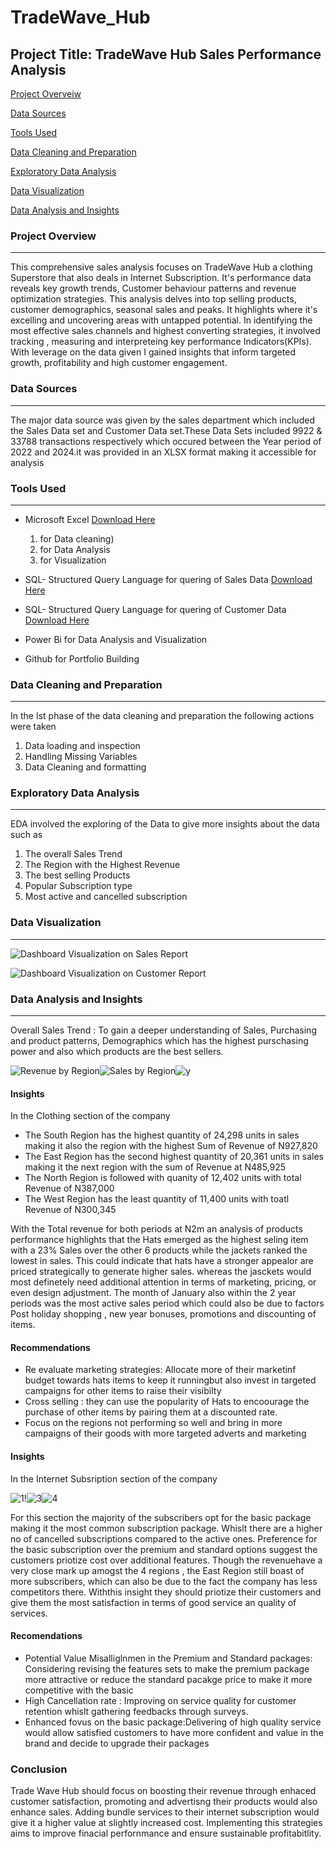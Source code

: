 # TradeWave_Hub

## Project Title: TradeWave Hub Sales Performance Analysis
[Project Overveiw ](#project-overview)

[Data Sources](#data-sources)

[Tools Used](#tools-used)

[Data Cleaning and Preparation](#data-cleaning-and-preparation)

[Exploratory Data Analysis](#exploratory-data-analysis)

[Data Visualization](#data-visualization)

[Data Analysis and Insights](#data-analysis-and-insights)



### Project Overview 
---
This comprehensive sales analysis focuses on TradeWave Hub a clothing Superstore that also deals in Internet Subscription. It's  performance data reveals key growth trends, Customer behaviour patterns and revenue optimization strategies. This analysis delves into top selling products, customer demographics, seasonal sales and  peaks. It highlights where it's excelling and uncovering areas with untapped potential. In identifying the most effective sales channels and highest converting strategies, it involved tracking , measuring and interpreteing key performance Indicators(KPIs). With leverage on the data given I gained insights that inform targeted growth, profitability and high customer engagement.



### Data Sources
---
The major data source was given by the sales department which included the Sales Data set and Customer Data set.These Data Sets included 9922 & 33788 transactions respectively which occured between the Year period of 2022 and 2024.it was provided in an XLSX format making it accessible for analysis



### Tools Used
---
- Microsoft Excel [Download Here](https://www.microsoft.com)
  1. for Data cleaning)
  2. for Data Analysis
  3. for Visualization
     
- SQL- Structured Query Language for quering of Sales Data [Download Here](https://1drv.ms/u/s!Akgv6qnGgC1Och9VmrPtuxLmlYk?e=)
- SQL- Structured Query Language for quering of Customer Data  [Download Here](https://1drv.ms/u/s!Akgv6qnGgC1Oc6xG4wuv922ELU8?e=t0wR36)
- Power Bi for Data Analysis and Visualization  
- Github for Portfolio Building


  
### Data Cleaning and Preparation
---
In the Ist phase of the data cleaning and preparation the following actions were taken 
1. Data loading and inspection
2. Handling Missing Variables
3. Data Cleaning and formatting



### Exploratory Data Analysis
---
EDA involved the exploring of the Data to give more insights about the data such as
1. The overall Sales Trend
2. The Region with the Highest Revenue
3. The best selling Products
4. Popular Subscription type
5. Most active and cancelled subscription



### Data Visualization
---

![Dashboard Visualization on Sales Report](https://github.com/user-attachments/assets/33facb4b-ab90-4151-86c2-e7de88fab10b)


![Dashboard Visualization on Customer Report](https://github.com/user-attachments/assets/14f61756-812a-4fd3-9098-d53d665e8a7b)


### Data Analysis and Insights 
---
Overall  Sales Trend : To gain a deeper understanding of Sales, Purchasing and product patterns, Demographics which has the highest purschasing power and also which products are the best sellers.

 ![Revenue by Region](https://github.com/user-attachments/assets/f579156a-9cd5-4f2c-ad36-883a70e3e758)![Sales by Region](https://github.com/user-attachments/assets/d1981d4e-48af-4288-8c4a-3e5635d37ca3)![y](https://github.com/user-attachments/assets/68b18ce4-c133-4960-91b5-ec50728e8ecb)

#### Insights
In the Clothing section of the company 

- The South Region has the highest quantity of 24,298 units in sales making it also the region with the highest Sum of Revenue of N927,820
- The East Region has the second highest quantity of 20,361 units in sales making it the next region with the sum of Revenue at N485,925
- The North Region is followed with quanity of 12,402 units with total Revenue of N387,000
- The West Region has the least quantity of 11,400 units with toatl Revenue of N300,345 

With the Total revenue for both periods at  N2m an analysis of products performance highlights that the Hats emerged as the highest seling item  with a 23% Sales over the other 6 products while the jackets ranked the lowest in sales. This could indicate that hats have a stronger appealor are priced strategically to generate higher sales. whereas the jasckets would most definetely need additional attention in terms of marketing, pricing, or even design adjustment. The month of January also within the 2 year periods was the most active sales period which could also be due to factors Post holiday shopping , new year bonuses, promotions and discounting of items.

#### Recommendations 
- Re evaluate marketing strategies: Allocate more of their marketinf budget towards hats items to keep it runningbut also invest in targeted campaigns for other items to raise their visibilty
- Cross selling : they can use the popularity of Hats to encoourage the purchase of other items by pairing them at a discounted rate.
- Focus on the regions not performing so well and bring in more campaigns of their goods with more targeted adverts and marketing
  



#### Insights 
In the Internet Subsription section of the company 

![1](https://github.com/user-attachments/assets/0b1ac041-0985-4c42-b06e-b75c59166eb0)!![3](https://github.com/user-attachments/assets/ce24aae4-6b73-4d05-bb40-ee62ef8e5720)![4](https://github.com/user-attachments/assets/e02bc799-980e-4fa5-8d9e-c685fba9b27b)

For this section the majority of the subscribers opt for the basic package making it the most common subscription package.  Whislt there are a higher no of cancelled subscriptions compared to the active ones.
Preference for the basic subscription over the premium and standard options suggest the customers priotize cost over additional features. Though the revenuehave a very close mark up amogst the 4 regions , the East Region still boast of more subscribers, which can also be due to the fact the company has less competitors there. Withthis insight they should priotize their customers and give them the most satisfaction in terms of good service an quality of services.


#### Recomendations 

- Potential Value Misalliglnmen in the Premium and Standard packages: Considering revising the features sets to make the premium package more attractive  or reduce the standard pacakge price to make it more competitive with the basic
- High Cancellation rate : Improving on service quality  for customer retention whislt gathering feedbacks through surveys.
- Enhanced fovus on the basic package:Delivering of high quality service would allow satisfied customers to have more confident and value in the brand and decide to upgrade their packages


### Conclusion 

Trade Wave Hub should focus on boosting their revenue through enhaced customer satisfaction, promoting and advertisng their products would also enhance sales. Adding bundle services to their internet subscription would give it a higher value at slightly increased cost. Implementing this strategies aims to improve finacial perfornmance and ensure sustainable profitabitlity.













   
